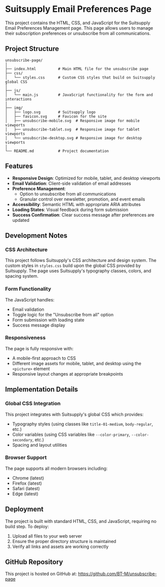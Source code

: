 # Suitsupply Email Preferences Page

This project contains the HTML, CSS, and JavaScript for the Suitsupply Email Preferences Management page. This page allows users to manage their subscription preferences or unsubscribe from all communications.

## Project Structure

```
unsubscribe-page/
│
├── index.html          # Main HTML file for the unsubscribe page
├── css/
│   └── styles.css      # Custom CSS styles that build on Suitsupply global CSS
│
├── js/
│   └── main.js         # JavaScript functionality for the form and interactions
│
├── img/
│   ├── logo.svg        # Suitsupply logo
│   ├── favicon.svg     # Favicon for the site
│   ├── unsubscribe-mobile.svg  # Responsive image for mobile viewports
│   ├── unsubscribe-tablet.svg  # Responsive image for tablet viewports
│   └── unsubscribe-desktop.svg # Responsive image for desktop viewports
│
└── README.md           # Project documentation
```

## Features

- **Responsive Design**: Optimized for mobile, tablet, and desktop viewports
- **Email Validation**: Client-side validation of email addresses
- **Preference Management**:
  - Option to unsubscribe from all communications
  - Granular control over newsletter, promotion, and event emails
- **Accessibility**: Semantic HTML with appropriate ARIA attributes
- **Loading States**: Visual feedback during form submission
- **Success Confirmation**: Clear success message after preferences are updated

## Development Notes

### CSS Architecture

This project follows Suitsupply's CSS architecture and design system. The custom styles in `styles.css` build upon the global CSS provided by Suitsupply. The page uses Suitsupply's typography classes, colors, and spacing system.

### Form Functionality

The JavaScript handles:
- Email validation
- Toggle logic for the "Unsubscribe from all" option
- Form submission with loading state
- Success message display

### Responsiveness

The page is fully responsive with:
- A mobile-first approach to CSS
- Different image assets for mobile, tablet, and desktop using the `<picture>` element
- Responsive layout changes at appropriate breakpoints

## Implementation Details

### Global CSS Integration

This project integrates with Suitsupply's global CSS which provides:
- Typography styles (using classes like `title-01-medium`, `body-regular`, etc.)
- Color variables (using CSS variables like `--color-primary`, `--color-secondary`, etc.)
- Spacing and layout utilities

### Browser Support

The page supports all modern browsers including:
- Chrome (latest)
- Firefox (latest)
- Safari (latest)
- Edge (latest)

## Deployment

The project is built with standard HTML, CSS, and JavaScript, requiring no build step. To deploy:

1. Upload all files to your web server
2. Ensure the proper directory structure is maintained
3. Verify all links and assets are working correctly

## GitHub Repository

This project is hosted on GitHub at: https://github.com/BT-M/unsubscribe-page